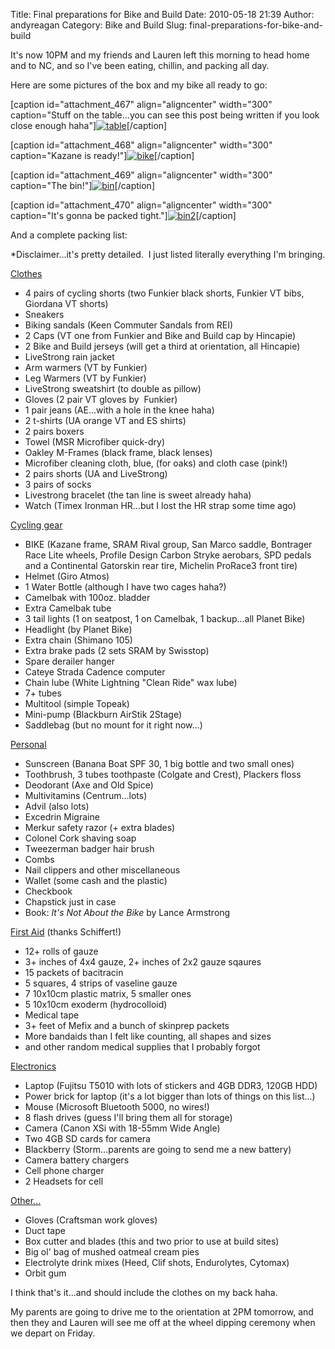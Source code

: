 Title: Final preparations for Bike and Build
Date: 2010-05-18 21:39
Author: andyreagan
Category: Bike and Build
Slug: final-preparations-for-bike-and-build

It's now 10PM and my friends and Lauren left this morning to head home
and to NC, and so I've been eating, chillin, and packing all day.

Here are some pictures of the box and my bike all ready to go:

[caption id="attachment\_467" align="aligncenter" width="300"
caption="Stuff on the table...you can see this post being written if you
look close enough
haha"][![](http://andyreagan.com/wp-content/uploads/2010/05/table-300x200.jpg "table")](http://andyreagan.com/wp-content/uploads/2010/05/table.jpg)[/caption]

[caption id="attachment\_468" align="aligncenter" width="300"
caption="Kazane is
ready!"][![](http://andyreagan.com/wp-content/uploads/2010/05/bike-300x200.jpg "bike")](http://andyreagan.com/wp-content/uploads/2010/05/bike.jpg)[/caption]

[caption id="attachment\_469" align="aligncenter" width="300"
caption="The
bin!"][![](http://andyreagan.com/wp-content/uploads/2010/05/bin-300x200.jpg "bin")](http://andyreagan.com/wp-content/uploads/2010/05/bin.jpg)[/caption]

[caption id="attachment\_470" align="aligncenter" width="300"
caption="It's gonna be packed
tight."][![](http://andyreagan.com/wp-content/uploads/2010/05/bin2-300x200.jpg "bin2")](http://andyreagan.com/wp-content/uploads/2010/05/bin2.jpg)[/caption]

And a complete packing list:

\*Disclaimer...it's pretty detailed.  I just listed literally everything
I'm bringing.

<span style="text-decoration:underline;">Clothes</span>

-   4 pairs of cycling shorts (two Funkier black shorts, Funkier VT
    bibs, Giordana VT shorts)
-   Sneakers
-   Biking sandals (Keen Commuter Sandals from REI)
-   2 Caps (VT one from Funkier and Bike and Build cap by Hincapie)
-   2 Bike and Build jerseys (will get a third at orientation, all
    Hincapie)
-   LiveStrong rain jacket
-   Arm warmers (VT by Funkier)
-   Leg Warmers (VT by Funkier)
-   LiveStrong sweatshirt (to double as pillow)
-   Gloves (2 pair VT gloves by  Funkier)
-   1 pair jeans (AE...with a hole in the knee haha)
-   2 t-shirts (UA orange VT and ES shirts)
-   2 pairs boxers
-   Towel (MSR Microfiber quick-dry)
-   Oakley M-Frames (black frame, black lenses)
-   Microfiber cleaning cloth, blue, (for oaks) and cloth case (pink!)
-   2 pairs shorts (UA and LiveStrong)
-   3 pairs of socks
-   Livestrong bracelet (the tan line is sweet already haha)
-   Watch (Timex Ironman HR...but I lost the HR strap some time ago)

<span style="text-decoration:underline;">Cycling gear</span>

-   BIKE (Kazane frame, SRAM Rival group, San Marco saddle, Bontrager
    Race Lite wheels, Profile Design Carbon Stryke aerobars, SPD pedals
    and a Continental Gatorskin rear tire, Michelin ProRace3 front tire)
-   Helmet (Giro Atmos)
-   1 Water Bottle (although I have two cages haha?)
-   Camelbak with 100oz. bladder
-   Extra Camelbak tube
-   3 tail lights (1 on seatpost, 1 on Camelbak, 1 backup...all Planet
    Bike)
-   Headlight (by Planet Bike)
-   Extra chain (Shimano 105)
-   Extra brake pads (2 sets SRAM by Swisstop)
-   Spare derailer hanger
-   Cateye Strada Cadence computer
-   Chain lube (White Lightning "Clean Ride" wax lube)
-   7+ tubes
-   Multitool (simple Topeak)
-   Mini-pump (Blackburn AirStik 2Stage)
-   Saddlebag (but no mount for it right now...)

<span style="text-decoration:underline;">Personal</span>

-   Sunscreen (Banana Boat SPF 30, 1 big bottle and two small ones)
-   Toothbrush, 3 tubes toothpaste (Colgate and Crest), Plackers floss
-   Deodorant (Axe and Old Spice)
-   Multivitamins (Centrum...lots)
-   Advil (also lots)
-   Excedrin Migraine
-   Merkur safety razor (+ extra blades)
-   Colonel Cork shaving soap
-   Tweezerman badger hair brush
-   Combs
-   Nail clippers and other miscellaneous
-   Wallet (some cash and the plastic)
-   Checkbook
-   Chapstick just in case
-   Book: *It's Not About the Bike* by Lance Armstrong

<span style="text-decoration:underline;">First Aid</span> (thanks
Schiffert!)

-   12+ rolls of gauze
-   3+ inches of 4x4 gauze, 2+ inches of 2x2 gauze sqaures
-   15 packets of bacitracin
-   5 squares, 4 strips of vaseline gauze
-   7 10x10cm plastic matrix, 5 smaller ones
-   5 10x10cm exoderm (hydrocolloid)
-   Medical tape
-   3+ feet of Mefix and a bunch of skinprep packets
-   More bandaids than I felt like counting, all shapes and sizes
-   and other random medical supplies that I probably forgot

<span style="text-decoration:underline;">Electronics</span>

-   Laptop (Fujitsu T5010 with lots of stickers and 4GB DDR3, 120GB HDD)
-   Power brick for laptop (it's a lot bigger than lots of things on
    this list...)
-   Mouse (Microsoft Bluetooth 5000, no wires!)
-   8 flash drives (guess I'll bring them all for storage)
-   Camera (Canon XSi with 18-55mm Wide Angle)
-   Two 4GB SD cards for camera
-   Blackberry (Storm...parents are going to send me a new battery)
-   Camera battery chargers
-   Cell phone charger
-   2 Headsets for cell

<span style="text-decoration:underline;">Other...</span>

-   Gloves (Craftsman work gloves)
-   Duct tape
-   Box cutter and blades (this and two prior to use at build sites)
-   Big ol' bag of mushed oatmeal cream pies
-   Electrolyte drink mixes (Heed, Clif shots, Endurolytes, Cytomax)
-   Orbit gum

I think that's it...and should include the clothes on my back haha.

My parents are going to drive me to the orientation at 2PM tomorrow, and
then they and Lauren will see me off at the wheel dipping ceremony when
we depart on Friday.

